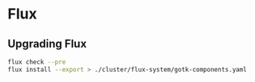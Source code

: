 # Flux

## Upgrading Flux

```bash
flux check --pre
flux install --export > ./cluster/flux-system/gotk-components.yaml
```
